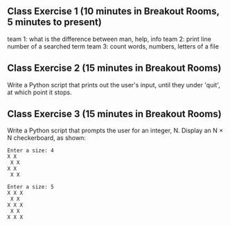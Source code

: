 ## Class Exercise 1 (10 minutes in Breakout Rooms, 5 minutes to present)
team 1: what is the difference between man, help, info
team 2: print line number of a searched term
team 3: count words, numbers, letters of a file


## Class Exercise 2 (15 minutes in Breakout Rooms)

Write a Python script that prints out the user's input, 
until they under 'quit', at which point it stops.


## Class Exercise 3 (15 minutes in Breakout Rooms)

Write a Python script that prompts the user for an integer, N. Display an N × N checkerboard, as shown:

```
Enter a size: 4
X X 
 X X
X X 
 X X
 
Enter a size: 5
X X X
 X X 
X X X
 X X 
X X X
```

